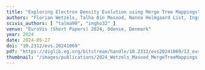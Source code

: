 ```yaml
---
title: "Exploring Electron Density Evolution using Merge Tree Mappings"
authors: "Florian Wetzels, Talha Bin Masood, Nanna Holmgaard List, Ingrid Hotz, Christoph Garth"
scivis_authors: [ "talma90", "ingho32" ]
venue: "EuroVis (Short Papers) 2024, Odense, Denmark"
year: 2024
date: 2024-05-27
doi: "10.2312/evs.20241069"
pdf: "https://diglib.eg.org/bitstream/handle/10.2312/evs20241069/13_evs20241069.pdf"
thumbnail: "/images/publications/2024_Wetzels_Masood_MergeTreeMappings.png"
---
```

